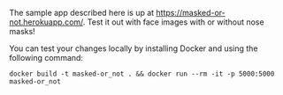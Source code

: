 The sample app described here is up at https://masked-or-not.herokuapp.com/. Test it out with face images with or without nose masks!

You can test your changes locally by installing Docker and using the following command:

```
docker build -t masked-or_not . && docker run --rm -it -p 5000:5000 masked-or_not
```
